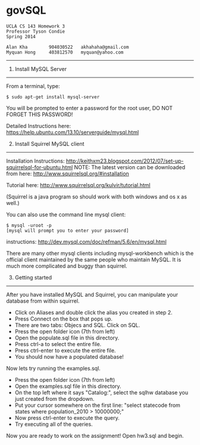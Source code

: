 govSQL
===================
	UCLA CS 143 Homework 3
	Professor Tyson Condie
	Spring 2014

	Alan Kha		904030522	akhahaha@gmail.com
	Myquan Hong		403812570	myquan@yahoo.com
-------------------------------------------------------------------------------

1. Install MySQL Server
-----------------------

From a terminal, type:

	$ sudo apt-get install mysql-server

You will be prompted to enter a password for the root user, DO NOT
FORGET THIS PASSWORD!

Detailed Instructions here: https://help.ubuntu.com/13.10/serverguide/mysql.html

2. Install Squirrel MySQL client
--------------------------------

Installation Instructions:	http://keithxm23.blogspot.com/2012/07/set-up-squirrelsql-for-ubuntu.html
NOTE: The latest version can be downloaded from here: http://www.squirrelsql.org/#installation

Tutorial here: http://www.squirrelsql.org/kulvir/tutorial.html

(Squirrel is a java program so should work with both windows and os	x as well.)

You can also use the command line mysql client:

	$ mysql -uroot -p
	[mysql will prompt you to enter your password]
instructions: http://dev.mysql.com/doc/refman/5.6/en/mysql.html

There are many other mysql clients including mysql-workbench which
is the official client maintained by the same people who maintain
MySQL. It is much more complicated and buggy than squirrel.

3. Getting started
------------------

After you have installed MySQL and Squirrel, you can manipulate your
database from within squirrel.

- Click on Aliases and double click the alias you created in step 2.
- Press Connect on the box that pops up.
- There are two tabs: Objecs and SQL. Click on SQL.
- Press the open folder icon (7th from left)
- Open the populate.sql file in this directory.
- Press ctrl-a to select the entire file.
- Press ctrl-enter to execute the entire file.
- You should now have a populated database!

Now lets try running the examples.sql.

- Press the open folder icon (7th from left)
- Open the examples.sql file in this directory.
- On the top left where it says "Catalog:", select the sqlhw database
  you just created from the dropdown.
- Put your cursor somewhere on the first line:
  "select statecode from states where population_2010 > 10000000;"
- Now press ctrl-enter to execute the query.
- Try executing all of the queries.

Now you are ready to work on the assignment! Open hw3.sql and begin.
